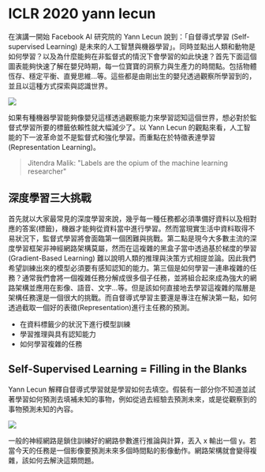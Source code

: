 
# ICLR 2020 yann lecun
在演講一開始 Facebook AI 研究院的 Yann Lecun 說到：「自督導式學習 (Self-supervised Learning) 是未來的人工智慧與機器學習」。同時並點出人類和動物是如何學習？以及為什麼能夠在非監督式的情況下會學習的如此快速？首先下面這個圖表能夠快速了解在嬰兒時期，每一位寶寶的洞察力與生產力的時間點。包括物體恆存、穩定平衡、直覺思維...等。這些都是由剛出生的嬰兒透過觀察所學習到的，並且以這種方式探索與認識世界。

![](https://i.imgur.com/9ZU3exa.png)

如果有種機器學習能夠像嬰兒這樣透過觀察能力來學習認知這個世界，想必對於監督式學習所要的標籤依賴性就大幅減少了。以 Yann Lecun 的觀點來看，人工智能的下一波革命並不是監督式和強化學習。而重點在於特徵表達學習 (Representation Learning)。

> Jitendra Malik: "Labels are the opium of the machine learning researcher"

## 深度學習三大挑戰
首先就以大家最常見的深度學習來說，幾乎每一種任務都必須準備好資料以及相對應的答案(標籤)，機器才能夠從資料當中進行學習。然而當現實生活中資料取得不易狀況下，監督式學習將會面臨第一個困難與挑戰。第二點是現今大多數主流的深度學習框架非神經網路架構莫屬，然而在這複雜的黑盒子當中透過基於梯度的學習 (Gradient-Based Learning) 難以說明人類的推理與決策方式相提並論。因此我們希望訓練出來的模型必須要有感知認知的能力。第三個是如何學習一連串複雜的任務？通常我們會將一個複雜任務分解成很多個子任務，並將組合起來成為強大的網路架構並應用在影像、語音、文字...等。但是該如何直接地去學習這複雜的階層是架構任務還是一個很大的挑戰。而自督導式學習主要還是專注在解決第一點，如何透過截取一個好的表徵(Representation)進行主任務的預測。

- 在資料標籤少的狀況下進行模型訓練
- 學習推理與具有認知能力
- 如何學習複雜的任務

## Self-Supervised Learning = Filling in the Blanks
Yann Lecun 解釋自督導式學習就是學習如何去填空。假裝有一部分你不知道並試著學習如何預測去填補未知的事物，例如從過去經驗去預測未來，或是從觀察到的事物預測未知的內容。

![](https://i.imgur.com/iZel3Ol.png)

一般的神經網路是鎖住訓練好的網路參數進行推論與計算，丟入 x 輸出一個 y。若當今天的任務是一個影像要預測未來多個時間點的影像動作。網路架構就會變得複雜，該如何去解決這類問題。


